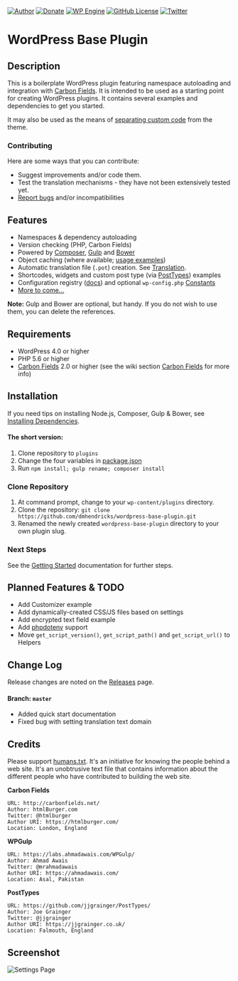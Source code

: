 [![Author](https://img.shields.io/badge/author-Daniel%20M.%20Hendricks-blue.svg)](https://www.danhendricks.com)
[![Donate](https://img.shields.io/badge/Donate-PayPal-green.svg)](https://paypal.me/danielhendricks)
[![WP Engine](https://f001.backblazeb2.com/file/hendricks/images/badge/wpengine.svg)](http://bit.ly/WPEnginePlans)
[![GitHub License](https://img.shields.io/badge/license-GPLv2-yellow.svg)](https://raw.githubusercontent.com/dmhendricks/wordpress-base-plugin/master/LICENSE)
[![Twitter](https://img.shields.io/twitter/url/https/github.com/dmhendricks/wordpress-base-plugin.svg?style=social)](https://twitter.com/danielhendricks)

# WordPress Base Plugin

## Description

This is a boilerplate WordPress plugin featuring namespace autoloading and integration with [Carbon Fields](https://github.com/htmlburger/carbon-fields). It is intended to be used as a starting point for creating WordPress plugins. It contains several examples and dependencies to get you started.

It may also be used as the means of [separating custom code](http://www.billerickson.net/core-functionality-plugin/) from the theme.

### Contributing

Here are some ways that you can contribute:

* Suggest improvements and/or code them.
* Test the translation mechanisms - they have not been extensively tested yet.
* [Report bugs](https://github.com/dmhendricks/wordpress-base-plugin/issues) and/or incompatibilities

## Features

* Namespaces & dependency autoloading
* Version checking (PHP, Carbon Fields)
* Powered by [Composer](https://getcomposer.org/), [Gulp](https://gulpjs.com/) and [Bower](https://bower.io/)
* Object caching (where available; [usage examples](https://github.com/dmhendricks/wordpress-toolkit/wiki/ObjectCache))
* Automatic translation file (`.pot`) creation. See [Translation](https://github.com/dmhendricks/wordpress-base-plugin/wiki/Translation).
* Shortcodes, widgets and custom post type (via [PostTypes](https://github.com/jjgrainger/PostTypes/)) examples
* Configuration registry ([docs](https://github.com/dmhendricks/wordpress-toolkit/wiki/ConfigRegistry)) and optional `wp-config.php` [Constants](https://github.com/dmhendricks/wordpress-base-plugin/wiki/Configuration-&-Constants)
* [More to come...](#planned-features)

**Note:** Gulp and Bower are optional, but handy. If you do not wish to use them, you can delete the references.


## Requirements

* WordPress 4.0 or higher
* PHP 5.6 or higher
* [Carbon Fields](https://github.com/htmlburger/carbon-fields) 2.0 or higher (see the wiki section [Carbon Fields](https://github.com/dmhendricks/wordpress-base-plugin/wiki#carbon-fields) for more info)

## Installation

If you need tips on installing Node.js, Composer, Gulp & Bower, see [Installing Dependencies](https://github.com/dmhendricks/wordpress-base-plugin/wiki/Installing-Dependencies).

#### The short version:

1. Clone repository to `plugins`
1. Change the four variables in [package.json](https://github.com/dmhendricks/wordpress-base-plugin/wiki#setting-initial-variables)
1. Run `npm install; gulp rename; composer install`

### Clone Repository

1. At command prompt, change to your `wp-content/plugins` directory.
1. Clone the repository: `git clone https://github.com/dmhendricks/wordpress-base-plugin.git`
1. Renamed the newly created `wordpress-base-plugin` directory to your own plugin slug.

### Next Steps

See the [Getting Started](https://github.com/dmhendricks/wordpress-base-plugin/wiki#getting-started) documentation for further steps.

## Planned Features & TODO

* Add Customizer example
* Add dynamically-created CSS/JS files based on settings
* Add encrypted text field example
* Add [phpdotenv](https://github.com/vlucas/phpdotenv) support
* Move `get_script_version()`, `get_script_path()` and `get_script_url()` to Helpers

## Change Log

Release changes are noted on the [Releases](https://github.com/dmhendricks/wordpress-base-plugin/releases) page.

#### Branch: `master`

* Added quick start documentation
* Fixed bug with setting translation text domain

## Credits

Please support [humans.txt](http://humanstxt.org/). It's an initiative for knowing the people behind a web site. It's an unobtrusive text file that contains information about the different people who have contributed to building the web site.

**Carbon Fields**

	URL: http://carbonfields.net/
	Author: htmlBurger.com
	Twitter: @htmlburger
	Author URI: https://htmlburger.com/
	Location: London, England

**WPGulp**

	URL: https://labs.ahmadawais.com/WPGulp/
	Author: Ahmad Awais
	Twitter: @mrahmadawais
	Author URI: https://ahmadawais.com/
	Location: Asal, Pakistan

**PostTypes**

	URL: https://github.com/jjgrainger/PostTypes/
	Author: Joe Grainger
	Twitter: @jjgrainger
	Author URI: https://jjgrainger.co.uk/
	Location: Falmouth, England

## Screenshot

![Settings Page](https://raw.githubusercontent.com/dmhendricks/wordpress-base-plugin/master/assets/screenshot-1.png "Settings Page")
